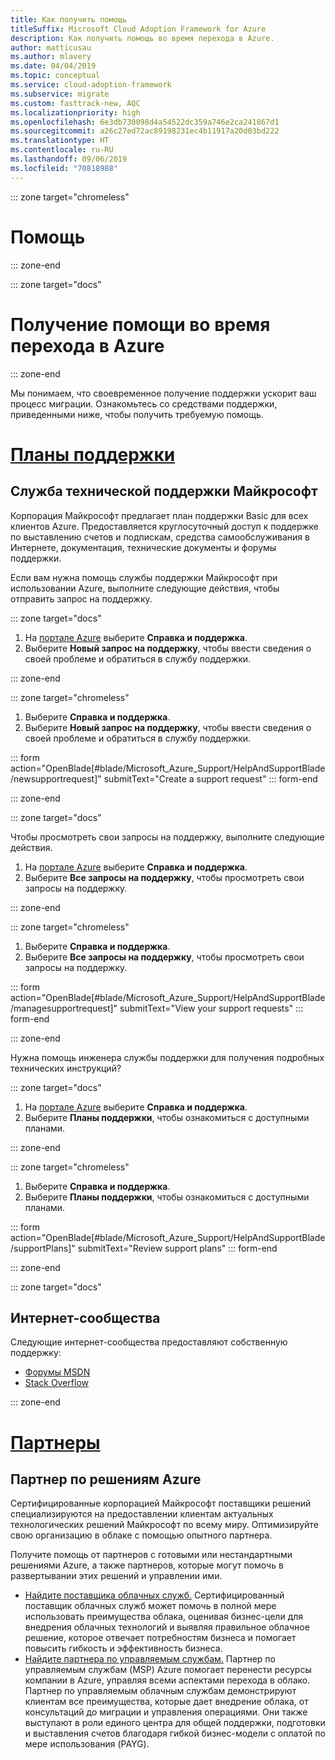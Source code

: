 ```yaml
---
title: Как получить помощь
titleSuffix: Microsoft Cloud Adoption Framework for Azure
description: Как получить помощь во время перехода в Azure.
author: matticusau
ms.author: mlavery
ms.date: 04/04/2019
ms.topic: conceptual
ms.service: cloud-adoption-framework
ms.subservice: migrate
ms.custom: fasttrack-new, AQC
ms.localizationpriority: high
ms.openlocfilehash: 6e3db730098d4a54522dc359a746e2ca241867d1
ms.sourcegitcommit: a26c27ed72ac89198231ec4b11917a20d03bd222
ms.translationtype: HT
ms.contentlocale: ru-RU
ms.lasthandoff: 09/06/2019
ms.locfileid: "70818988"
---
```

::: zone target="chromeless"

# <a name="assistance"></a>Помощь

::: zone-end

::: zone target="docs"

# <a name="obtain-assistance-during-your-journey-to-azure"></a>Получение помощи во время перехода в Azure

::: zone-end

Мы понимаем, что своевременное получение поддержки ускорит ваш процесс миграции. Ознакомьтесь со средствами поддержки, приведенными ниже, чтобы получить требуемую помощь.

# <a name="support-planstabsupportplans"></a>[Планы поддержки](#tab/SupportPlans)

## <a name="microsoft-support"></a>Служба технической поддержки Майкрософт

Корпорация Майкрософт предлагает план поддержки Basic для всех клиентов Azure. Предоставляется круглосуточный доступ к поддержке по выставлению счетов и подпискам, средства самообслуживания в Интернете, документация, технические документы и форумы поддержки.

Если вам нужна помощь службы поддержки Майкрософт при использовании Azure, выполните следующие действия, чтобы отправить запрос на поддержку.

::: zone target="docs"

1. На [портале Azure](https://portal.azure.com) выберите **Справка и поддержка**.
1. Выберите **Новый запрос на поддержку**, чтобы ввести сведения о своей проблеме и обратиться в службу поддержки.

::: zone-end

::: zone target="chromeless"

1. Выберите **Справка и поддержка**.
1. Выберите **Новый запрос на поддержку**, чтобы ввести сведения о своей проблеме и обратиться в службу поддержки.

::: form action="OpenBlade[#blade/Microsoft_Azure_Support/HelpAndSupportBlade/newsupportrequest]" submitText="Create a support request" ::: form-end

::: zone-end

::: zone target="docs"

Чтобы просмотреть свои запросы на поддержку, выполните следующие действия.

1. На [портале Azure](https://portal.azure.com) выберите **Справка и поддержка**.
1. Выберите **Все запросы на поддержку**, чтобы просмотреть свои запросы на поддержку.

::: zone-end

::: zone target="chromeless"

1. Выберите **Справка и поддержка**.
1. Выберите **Все запросы на поддержку**, чтобы просмотреть свои запросы на поддержку.

::: form action="OpenBlade[#blade/Microsoft_Azure_Support/HelpAndSupportBlade/managesupportrequest]" submitText="View your support requests" ::: form-end

::: zone-end

Нужна помощь инженера службы поддержки для получения подробных технических инструкций?

::: zone target="docs"

1. На [портале Azure](https://portal.azure.com) выберите **Справка и поддержка**.
1. Выберите **Планы поддержки**, чтобы ознакомиться с доступными планами.

::: zone-end

::: zone target="chromeless"

1. Выберите **Справка и поддержка**.
1. Выберите **Планы поддержки**, чтобы ознакомиться с доступными планами.

::: form action="OpenBlade[#blade/Microsoft_Azure_Support/HelpAndSupportBlade/supportPlans]" submitText="Review support plans" ::: form-end

::: zone-end

::: zone target="docs"

## <a name="online-communities"></a>Интернет-сообщества

Следующие интернет-сообщества предоставляют собственную поддержку:

- [Форумы MSDN](https://social.msdn.microsoft.com/Forums/home?forum=windowsazureplatform%2Cazuremarketplace%2Cwindowsazureplatformctp)
- [Stack Overflow](https://stackoverflow.com/questions/tagged/azure)

::: zone-end

# <a name="partnerstabpartners"></a>[Партнеры](#tab/Partners)

## <a name="azure-solutions-partner"></a>Партнер по решениям Azure

Сертифицированные корпорацией Майкрософт поставщики решений специализируются на предоставлении клиентам актуальных технологических решений Майкрософт по всему миру. Оптимизируйте свою организацию в облаке с помощью опытного партнера.

Получите помощь от партнеров с готовыми или нестандартными решениями Azure, а также партнеров, которые могут помочь в развертывании этих решений и управлении ими.

- [Найдите поставщика облачных служб.](https://www.microsoft.com/solution-providers/home) Сертифицированный поставщик облачных служб может помочь в полной мере использовать преимущества облака, оценивая бизнес-цели для внедрения облачных технологий и выявляя правильное облачное решение, которое отвечает потребностям бизнеса и помогает повысить гибкость и эффективность бизнеса.
- [Найдите партнера по управляемым службам.](https://www.microsoft.com/solution-providers/search?cacheId=16a3b49b-fef2-449d-bdf0-628008114cca) Партнер по управляемым службам (MSP) Azure помогает перенести ресурсы компании в Azure, управляя всеми аспектами перехода в облако. Партнер по управляемым облачным службам демонстрируют клиентам все преимущества, которые дает внедрение облака, от консультаций до миграции и управления операциями. Они также выступают в роли единого центра для общей поддержки, подготовки и выставления счетов благодаря гибкой бизнес-модели с оплатой по мере использования (PAYG).

